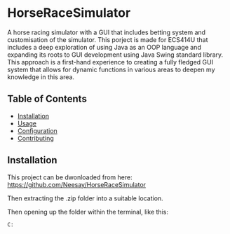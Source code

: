 # HorseRaceSimulator
A horse racing simulator with a GUI that includes betting system and customisation of the simulator. This porject is made for ECS414U that includes a deep exploration of using Java as an OOP language and expanding its roots to GUI development using Java Swing standard library. This approach is a first-hand experience to creating a fully fledged GUI system that allows for dynamic functions in various areas to deepen my knowledge in this area.

## Table of Contents

- [Installation](#installation)
- [Usage](#usage)
- [Configuration](#configuration)
- [Contributing](#contributing)

## Installation
This project can be dwonloaded from here: https://github.com/Neesay/HorseRaceSimulator

Then extracting the .zip folder into a suitable location. 

Then opening up the folder within the terminal, like this:
```bash
C: 
```
